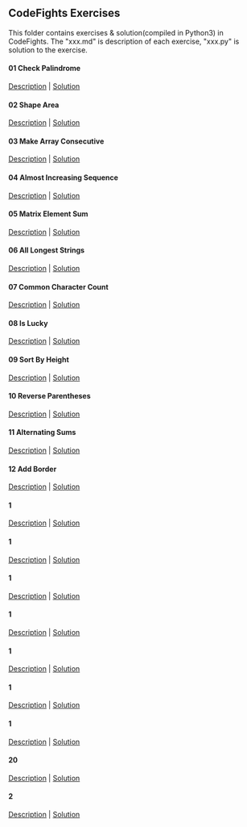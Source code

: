 ## CodeFights Exercises

This folder contains exercises & solution(compiled in Python3) in CodeFights. The "xxx.md" is description of each exercise, "xxx.py" is solution to the exercise. 

#### 01 Check Palindrome

[Description](https://github.com/beatice/CodeFights/blob/master/Exercises/01%20Check%20Palindrome.md) | [Solution](https://github.com/beatice/CodeFights/blob/master/Exercises/01%20Solution.py)

#### 02 Shape Area

[Description](https://github.com/beatice/CodeFights/blob/master/Exercises/02%20Shape%20Area.md) | [Solution](https://github.com/beatice/CodeFights/blob/master/Exercises/02%20Solution.py)

#### 03 Make Array Consecutive

[Description](https://github.com/beatice/CodeFights/blob/master/Exercises/03%20Make%20Array%20Consecutive.md) | [Solution](https://github.com/beatice/CodeFights/blob/master/Exercises/03%20Solution.py)

#### 04 Almost Increasing Sequence

[Description](https://github.com/beatice/CodeFights/blob/master/Exercises/04%20Almost%20Increasing%20Sequence.md) | [Solution]()

#### 05 Matrix Element Sum

[Description](https://github.com/beatice/CodeFights/blob/master/Exercises/05%20Matrix%20Element%20Sum.md) | [Solution](https://github.com/beatice/CodeFights/blob/master/Exercises/05%20Solution.py)

#### 06 All Longest Strings

[Description](https://github.com/beatice/CodeFights/blob/master/Exercises/06%20All%20Longest%20Strings.md) | [Solution](https://github.com/beatice/CodeFights/blob/master/Exercises/06%20Solution.py)

#### 07 Common Character Count

[Description](https://github.com/beatice/CodeFights/blob/master/Exercises/07%20Common%20Character%20Count.md) | [Solution](https://github.com/beatice/CodeFights/blob/master/Exercises/07%20Solution.py)

#### 08 Is Lucky

[Description](https://github.com/beatice/CodeFights/blob/master/Exercises/08%20Is%20Lucky.md) | [Solution](https://github.com/beatice/CodeFights/blob/master/Exercises/08%20Solution.py)

#### 09 Sort By Height

[Description](https://github.com/beatice/CodeFights/blob/master/Exercises/09%20Sort%20By%20Height.md) | [Solution]()

#### 10 Reverse Parentheses

[Description](https://github.com/beatice/CodeFights/blob/master/Exercises/10%20Reverse%20Parentheses.md) | [Solution]()

#### 11 Alternating Sums

[Description](https://github.com/beatice/CodeFights/blob/master/Exercises/11%20Alternating%20Sums.md) | [Solution](https://github.com/beatice/CodeFights/blob/master/Exercises/11%20Solution.py)

#### 12 Add Border

[Description](https://github.com/beatice/CodeFights/blob/master/Exercises/12%20Add%20Border.md) | [Solution]()

#### 1

[Description]() | [Solution]()

#### 1

[Description]() | [Solution]()

#### 1

[Description]() | [Solution]()

#### 1

[Description]() | [Solution]()

#### 1

[Description]() | [Solution]()

#### 1

[Description]() | [Solution]()

#### 1

[Description]() | [Solution]()

#### 20

[Description]() | [Solution]()

#### 2

[Description]() | [Solution]()
